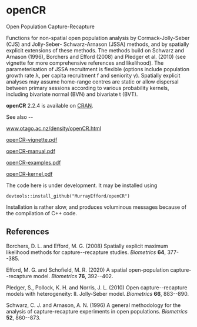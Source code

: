 # openCR
Open Population Capture-Recapture

Functions for non-spatial open population analysis by Cormack-Jolly-Seber (CJS) and Jolly-Seber-
Schwarz-Arnason (JSSA) methods, and by spatially explicit extensions of these methods. The
methods build on Schwarz and Arnason (1996), Borchers and Efford (2008) and Pledger et al.
(2010) (see vignette for more comprehensive references and likelihood). The parameterisation of
JSSA recruitment is flexible (options include population growth rate λ, per capita recruitment f
and seniority γ). Spatially explicit analyses may assume home-range centres are static or allow
dispersal between primary sessions according to various probability kernels, including bivariate
normal (BVN) and bivariate t (BVT).

**openCR** 2.2.4 is available on [CRAN](https://CRAN.R-project.org/package=openCR).

See also --

www.otago.ac.nz/density/openCR.html

[openCR-vignette.pdf](https://www.otago.ac.nz/density/pdfs/openCR-vignette&nbsp;2.2.4.pdf)

[openCR-manual.pdf](https://www.otago.ac.nz/density/pdfs/openCR-manual&nbsp;2.2.4.pdf)

[openCR-examples.pdf](https://www.otago.ac.nz/density/pdfs/openCR-examples.pdf)

[openCR-kernel.pdf](https://www.otago.ac.nz/density/pdfs/openCR-kernel.pdf)

The code here is under development. It may be installed using
```
devtools::install_github("MurrayEfford/openCR")
```

Installation is rather slow, and produces voluminous messages because of the compilation of C++ code.


## References

  Borchers, D. L. and Efford, M. G. (2008) Spatially explicit maximum
  likelihood methods for capture--recapture studies. *Biometrics*
  **64**, 377--385.

  Efford, M. G. and Schofield, M. R. (2020) A spatial open-population capture--recapture model.
  *Biometrics* **76**, 392--402.

  Pledger, S., Pollock, K. H. and Norris, J. L. (2010) Open
  capture--recapture models with heterogeneity: II. Jolly-Seber
  model. *Biometrics* **66**, 883--890.

  Schwarz, C. J. and Arnason, A. N. (1996) A general methodology for the
  analysis of capture-recapture experiments in open
  populations. *Biometrics* **52**, 860--873.
